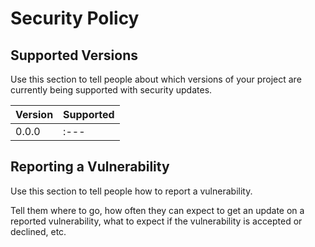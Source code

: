 # Security Policy

## Supported Versions
Use this section to tell people about which versions of your project are
currently being supported with security updates.

| Version | Supported          |
| ------- | ------------------ |
| 0.0.0   | :---

## Reporting a Vulnerability

Use this section to tell people how to report a vulnerability.

Tell them where to go, how often they can expect to get an update on a
reported vulnerability, what to expect if the vulnerability is accepted or
declined, etc.
